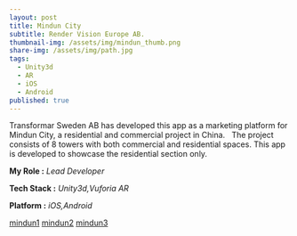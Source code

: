 ```yaml
---
layout: post
title: Mindun City
subtitle: Render Vision Europe AB.
thumbnail-img: /assets/img/mindun_thumb.png
share-img: /assets/img/path.jpg
tags:
  - Unity3d
  - AR
  - iOS
  - Android
published: true
---
```


Transformar Sweden AB has developed this app as a marketing platform for Mindun City, a residential and commercial project in China.   The project consists of 8 towers with both commercial and residential spaces. This app is developed to showcase the residential section only.


**My Role :** _Lead Developer_ 

**Tech Stack :** _Unity3d,Vuforia AR_

**Platform :** _iOS,Android_


[mindun1](/assets/img/mindun_1.jpg) [mindun2](/assets/img/mindun_2.jpg) [mindun3](/assets/img/mindun_3.jpg)
